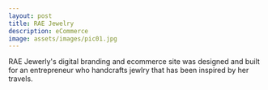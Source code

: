 ```yaml
---
layout: post
title: RAE Jewelry
description: eCommerce
image: assets/images/pic01.jpg
---
```

RAE Jewerly's digital branding and ecommerce site was designed and built for an entrepreneur who handcrafts jewlry that has been inspired by her travels. 